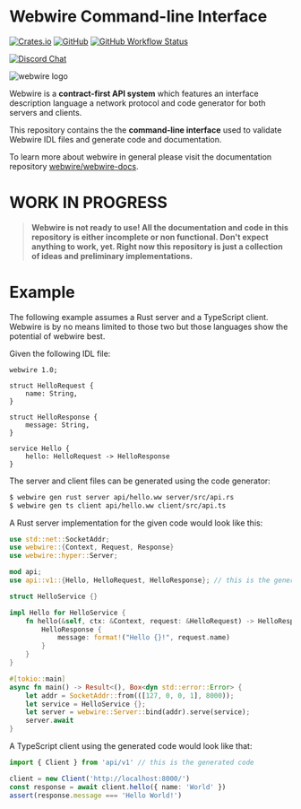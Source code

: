 # Webwire Command-line Interface
[![Crates.io](https://img.shields.io/crates/v/webwire-cli)](https://crates.io/crates/webwire-cli)
[![GitHub](https://img.shields.io/github/license/webwire/webwire-cli)](https://github.com/webwire/webwire-cli/blob/master/LICENSE)
[![GitHub Workflow Status](https://img.shields.io/github/workflow/status/webwire/webwire-cli/Rust)](https://github.com/webwire/webwire-cli/actions)

[![Discord Chat](https://img.shields.io/discord/726922033039933472?label=Discord+Chat&color=%23677bc4&logo=discord&logoColor=white&style=for-the-badge)](https://discord.gg/jjD6aWG)

![webwire logo](https://webwire.dev/logo.svg)

Webwire is a **contract-first API system** which features an
interface description language a network protocol and
code generator for both servers and clients.

This repository contains the the **command-line interface** used
to validate Webwire IDL files and generate code and documentation.

To learn more about webwire in general please visit the documentation
repository [webwire/webwire-docs](https://github.com/webwire/webwire-docs).

# WORK IN PROGRESS

> **Webwire is not ready to use! All the documentation and code in this
repository is either incomplete or non functional. Don't expect anything
to work, yet. Right now this repository is just a collection of ideas and
preliminary implementations.**

# Example

The following example assumes a Rust server and a TypeScript client. Webwire
is by no means limited to those two but those languages show the potential of
webwire best.

Given the following IDL file:

```webwire
webwire 1.0;

struct HelloRequest {
    name: String,
}

struct HelloResponse {
    message: String,
}

service Hello {
    hello: HelloRequest -> HelloResponse
}
```

The server and client files can be generated using the code generator:

```bash
$ webwire gen rust server api/hello.ww server/src/api.rs
$ webwire gen ts client api/hello.ww client/src/api.ts
```

A Rust server implementation for the given code would look like this:

```rust
use std::net::SocketAddr;
use webwire::{Context, Request, Response}
use webwire::hyper::Server;

mod api;
use api::v1::{Hello, HelloRequest, HelloResponse}; // this is the generated code

struct HelloService {}

impl Hello for HelloService {
    fn hello(&self, ctx: &Context, request: &HelloRequest) -> HelloResponse {
        HelloResponse {
            message: format!("Hello {}!", request.name)
        }
    }
}

#[tokio::main]
async fn main() -> Result<(), Box<dyn std::error::Error> {
    let addr = SocketAddr::from(([127, 0, 0, 1], 8000));
    let service = HelloService {};
    let server = webwire::Server::bind(addr).serve(service);
    server.await
}
```

A TypeScript client using the generated code would look like that:

```typescript
import { Client } from 'api/v1' // this is the generated code

client = new Client('http://localhost:8000/')
const response = await client.hello({ name: 'World' })
assert(response.message === 'Hello World!')
```
